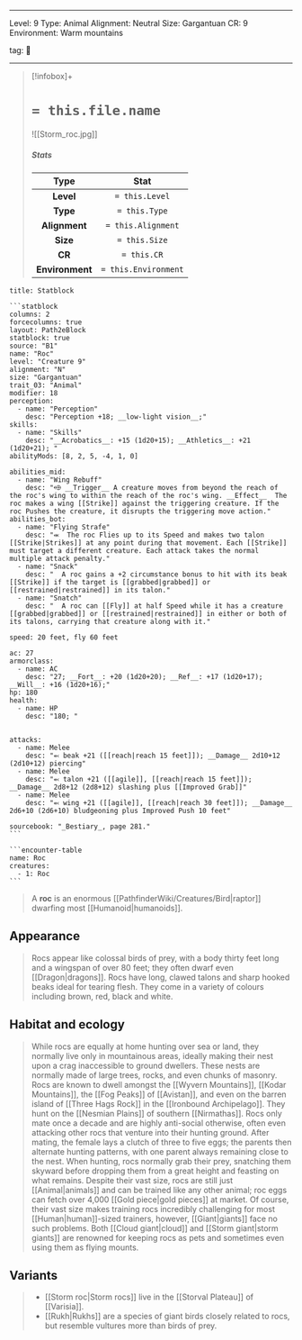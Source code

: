 
---


Level: 9
Type: Animal
Alignment: Neutral
Size: Gargantuan
CR: 9
Environment: Warm mountains


tag: 👹

---

> [!infobox]+
> #  `= this.file.name`
> ![[Storm_roc.jpg]]
> ##### Stats
> Type | Stat |
> :---:|:---:|
> **Level** | `= this.Level` |
> **Type** | `= this.Type` |
> **Alignment** | `= this.Alignment` |
> **Size** | `= this.Size` |
> **CR** | `= this.CR` |
> **Environment** | `= this.Environment` |




````ad-info
title: Statblock

```statblock
columns: 2
forcecolumns: true
layout: Path2eBlock
statblock: true
source: "B1"
name: "Roc"
level: "Creature 9"
alignment: "N"
size: "Gargantuan"
trait_03: "Animal"
modifier: 18
perception:
  - name: "Perception"
    desc: "Perception +18; __low-light vision__;"
skills:
  - name: "Skills"
    desc: "__Acrobatics__: +15 (1d20+15); __Athletics__: +21 (1d20+21); "
abilityMods: [8, 2, 5, -4, 1, 0]

abilities_mid:
  - name: "Wing Rebuff"
    desc: "⬲ __Trigger__ A creature moves from beyond the reach of the roc's wing to within the reach of the roc's wing. __Effect__  The roc makes a wing [[Strike]] against the triggering creature. If the roc Pushes the creature, it disrupts the triggering move action."
abilities_bot:
  - name: "Flying Strafe"
    desc: "⬺  The roc Flies up to its Speed and makes two talon [[Strike|Strikes]] at any point during that movement. Each [[Strike]] must target a different creature. Each attack takes the normal multiple attack penalty."
  - name: "Snack"
    desc: "  A roc gains a +2 circumstance bonus to hit with its beak [[Strike]] if the target is [[grabbed|grabbed]] or [[restrained|restrained]] in its talon."
  - name: "Snatch"
    desc: "  A roc can [[Fly]] at half Speed while it has a creature [[grabbed|grabbed]] or [[restrained|restrained]] in either or both of its talons, carrying that creature along with it."

speed: 20 feet, fly 60 feet

ac: 27
armorclass:
  - name: AC
    desc: "27; __Fort__: +20 (1d20+20); __Ref__: +17 (1d20+17); __Will__: +16 (1d20+16);"
hp: 180
health:
  - name: HP
    desc: "180; "


attacks:
  - name: Melee
    desc: "⬻ beak +21 ([[reach|reach 15 feet]]); __Damage__ 2d10+12 (2d10+12) piercing"
  - name: Melee
    desc: "⬻ talon +21 ([[agile]], [[reach|reach 15 feet]]); __Damage__ 2d8+12 (2d8+12) slashing plus [[Improved Grab]]"
  - name: Melee
    desc: "⬻ wing +21 ([[agile]], [[reach|reach 30 feet]]); __Damage__ 2d6+10 (2d6+10) bludgeoning plus Improved Push 10 feet"

sourcebook: "_Bestiary_, page 281."
```

```encounter-table
name: Roc
creatures:
  - 1: Roc
```

````



> A **roc** is an enormous [[PathfinderWiki/Creatures/Bird|raptor]] dwarfing most [[Humanoid|humanoids]].



## Appearance

> Rocs appear like colossal birds of prey, with a body thirty feet long and a wingspan of over 80 feet; they often dwarf even [[Dragon|dragons]]. Rocs have long, clawed talons and sharp hooked beaks ideal for tearing flesh. They come in a variety of colours including brown, red, black and white.


## Habitat and ecology

> While rocs are equally at home hunting over sea or land, they normally live only in mountainous areas, ideally making their nest upon a crag inaccessible to ground dwellers. These nests are normally made of large trees, rocks, and even chunks of masonry. Rocs are known to dwell amongst the [[Wyvern Mountains]], [[Kodar Mountains]], the [[Fog Peaks]] of [[Avistan]], and even on the barren island of [[Three Hags Rock]] in the [[Ironbound Archipelago]]. They hunt on the [[Nesmian Plains]] of southern [[Nirmathas]]. Rocs only mate once a decade and are highly anti-social otherwise, often even attacking other rocs that venture into their hunting ground. After mating, the female lays a clutch of three to five eggs; the parents then alternate hunting patterns, with one parent always remaining close to the nest. When hunting, rocs normally grab their prey, snatching them skyward before dropping them from a great height and feasting on what remains.
> Despite their vast size, rocs are still just [[Animal|animals]] and can be trained like any other animal; roc eggs can fetch over 4,000 [[Gold piece|gold pieces]] at market. Of course, their vast size makes training rocs incredibly challenging for most [[Human|human]]-sized trainers, however, [[Giant|giants]] face no such problems. Both [[Cloud giant|cloud]] and [[Storm giant|storm giants]] are renowned for keeping rocs as pets and sometimes even using them as flying mounts.


## Variants

> - [[Storm roc|Storm rocs]] live in the [[Storval Plateau]] of [[Varisia]].
> - [[Rukh|Rukhs]] are a species of giant birds closely related to rocs, but resemble vultures more than birds of prey.









